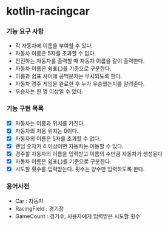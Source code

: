 # kotlin-racingcar

### 기능 요구 사항

- 각 자동차에 이름을 부여할 수 있다. 
- 자동차 이름은 5자를 초과할 수 없다.
- 전진하는 자동차를 출력할 때 자동차 이름을 같이 출력한다.
- 자동차 이름은 쉼표(,)를 기준으로 구분한다.
- 이름과 쉼표 사이에 공백문자는 무시되도록 한다.
- 자동차 경주 게임을 완료한 후 누가 우승했는지를 알려준다. 
- 우승자는 한 명 이상일 수 있다.

### 기능 구현 목록
- [x] 자동차는 이름과 위치를 가진다.
- [x] 자동차의 처음 위치는 0이다.
- [x] 자동자의 이름은 5자를 초과할 수 없다.
- [x] 랜덤 숫자가 4 이상이면 자동차는 이동할 수 있다. 
- [x] 경주할 자동자의 이름을 입력받고 이름의 수만큼 자동차가 생성된다
- [x] 자동차 이름은 쉼표(,)를 기준으로 구분한다.
- [x] 시도할 횟수를 입력받는다. 횟수는 양수만 입력하도록 한다.

### 용어사전
- Car : 자동차
- RacingField : 경기장
- GameCount : 경기수, 사용자에게 입력받은 시도할 횟수